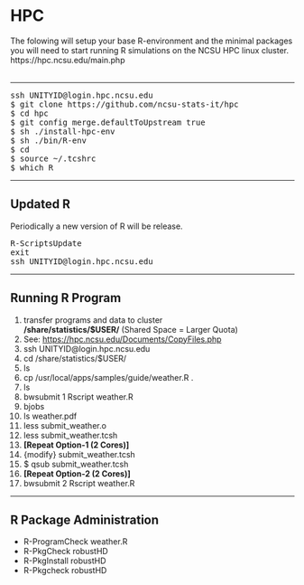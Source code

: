 <h1>HPC</h1>
The folowing will setup your base R-environment and the minimal packages you will need to start running R simulations on the NCSU HPC linux cluster.
https://hpc.ncsu.edu/main.php<br>
&nbsp;<br>
<hr>
<pre>ssh UNITYID@login.hpc.ncsu.edu
$ git clone https://github.com/ncsu-stats-it/hpc
$ cd hpc
$ git config merge.defaultToUpstream true
$ sh ./install-hpc-env
$ sh ./bin/R-env
$ cd
$ source ~/.tcshrc
$ which R
</pre>
<hr>
<h2>Updated R</h2>
Periodically a new version of R will be release.<br>
<pre>R-ScriptsUpdate
exit
ssh UNITYID@login.hpc.ncsu.edu</pre>
<hr>
<h2>Running R Program</h2>
<ol>
<li>transfer programs and data to cluster</br>
<strong>/share/statistics/$USER/</strong> (Shared Space = Larger Quota)</li>
<li>See: <a href="https://hpc.ncsu.edu/Documents/CopyFiles.php">https://hpc.ncsu.edu/Documents/CopyFiles.php</a></li>
<li>ssh UNITYID@login.hpc.ncsu.edu</li>
<li>cd /share/statistics/$USER/</li>
<li>ls</li>
<li>cp /usr/local/apps/samples/guide/weather.R .
<li>ls</li>
<li>bwsubmit 1 Rscript weather.R</li>
<li>bjobs</li>
<li>ls weather.pdf</li>
<li>less submit_weather.o</li>
<li>less submit_weather.tcsh</li>
<li><strong>[Repeat Option-1 (2 Cores)]</strong>
<li>{modify} submit_weather.tcsh</li>
<li>$ qsub submit_weather.tcsh</li>
<li><strong>[Repeat Option-2 (2 Cores)]</strong>
<li>bwsubmit 2 Rscript weather.R</li>
</ol>
<hr>
<h2>R Package Administration</h2>
<ul>
<li>R-ProgramCheck weather.R</li>
<li>R-PkgCheck robustHD</li>
<li>R-PkgInstall robustHD</li>
<li>R-Pkgcheck robustHD</li>
</ul>
